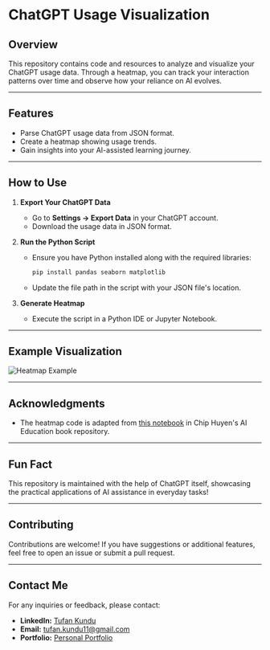 
# ChatGPT Usage Visualization

## Overview
This repository contains code and resources to analyze and visualize your ChatGPT usage data. Through a heatmap, you can track your interaction patterns over time and observe how your reliance on AI evolves.

---

## Features
- Parse ChatGPT usage data from JSON format.
- Create a heatmap showing usage trends.
- Gain insights into your AI-assisted learning journey.

---

## How to Use

1. **Export Your ChatGPT Data**  
   - Go to **Settings → Export Data** in your ChatGPT account.  
   - Download the usage data in JSON format.

2. **Run the Python Script**  
   - Ensure you have Python installed along with the required libraries:  
     ```bash
     pip install pandas seaborn matplotlib
     ```
   - Update the file path in the script with your JSON file's location.

3. **Generate Heatmap**  
   - Execute the script in a Python IDE or Jupyter Notebook.

---

## Example Visualization

![Heatmap Example](chatgpt_usage_heatmap.png)

---

## Acknowledgments
- The heatmap code is adapted from [this notebook](https://github.com/chiphuyen/aie-book/blob/main/scripts/ai-heatmap.ipynb) in Chip Huyen's AI Education book repository.  

---

## Fun Fact  
This repository is maintained with the help of ChatGPT itself, showcasing the practical applications of AI assistance in everyday tasks!

---

## Contributing
Contributions are welcome! If you have suggestions or additional features, feel free to open an issue or submit a pull request.


---

## Contact Me  
For any inquiries or feedback, please contact:
- **LinkedIn:** [Tufan Kundu](https://www.linkedin.com/in/tufan-kundu-577945221/)  
- **Email:** tufan.kundu11@gmail.com
- **Portfolio:** [Personal Portfolio](https://kindo-tk.github.io/tk.github.io/)
